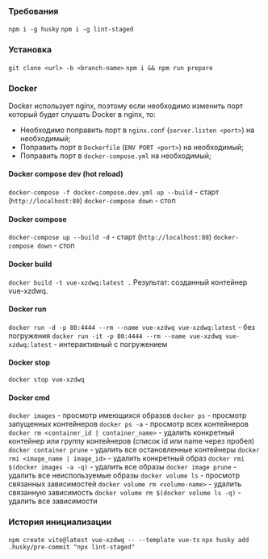 ### Требования

`npm i -g husky` `npm i -g lint-staged`

### Установка

`git clone <url> -b <branch-name>` `npm i && npm run prepare`

### Docker

Docker использует nginx, поэтому если необходимо изменить порт который будет слушать Docker в nginx, то:

- Необходимо поправить порт в `nginx.conf` (`server.listen <port>`) на необходимый;
- Поправить порт в `Dockerfile` (`ENV PORT <port>`) на необходимый;
- Поправить порт в `docker-compose.yml` на необходимый;

#### Docker compose dev (hot reload)

`docker-compose -f docker-compose.dev.yml up --build` - старт (`http://localhost:80`) `docker-compose down` - стоп

#### Docker compose

`docker-compose up --build -d` - старт (`http://localhost:80`) `docker-compose down` - стоп

#### Docker build

`docker build -t vue-xzdwq:latest .` Результат: созданный контейнер vue-xzdwq.

#### Docker run

`docker run -d -p 80:4444 --rm --name vue-xzdwq vue-xzdwq:latest` - без погружения
`docker run -it -p 80:4444 --rm --name vue-xzdwq vue-xzdwq:latest` - интерактивный с погружением

#### Docker stop

`docker stop vue-xzdwq`

#### Docker cmd

`docker images` - просмотр имеющихся образов `docker ps` - просмотр запущенных контейнеров `docker ps -a` - просмотр
всех контейнеров `docker rm <container_id | container_name>` - удалить конкретный контейнер или группу контейнеров
(список id или name через пробел) `docker container prune` - удалить все остановленные контейнеры
`docker rmi <image_name | image_id>` - удалить конкретный образ `docker rmi $(docker images -a -q)` - удалить все образы
`docker image prune` - удалить все неиспользуемые образы `docker volume ls` - просмотр связанных зависимостей
`docker volume rm <volume-name>` - удалить связанную зависимость `docker volume rm $(docker volume ls -q)` - удалить все
зависимости

### История инициализации

`npm create vite@latest vue-xzdwq -- --template vue-ts` `npx husky add .husky/pre-commit "npx lint-staged"`
